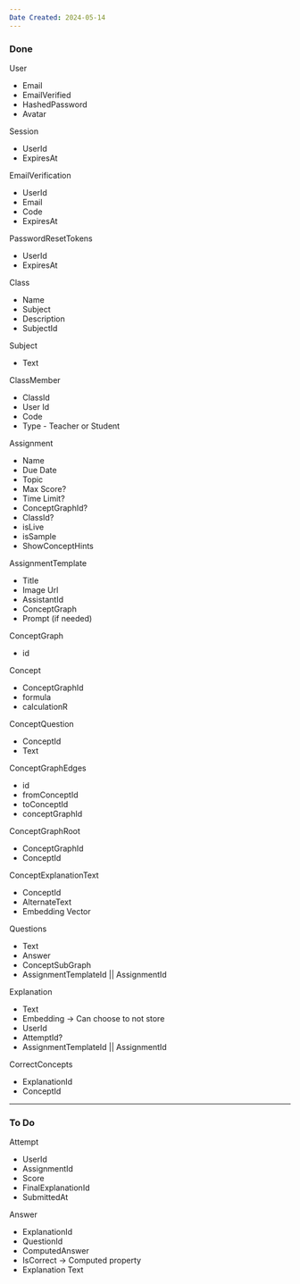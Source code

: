 ```yaml
---
Date Created: 2024-05-14
---
```

### Done

User
- Email
- EmailVerified
- HashedPassword
- Avatar

Session
- UserId
- ExpiresAt

EmailVerification
- UserId
- Email
- Code
- ExpiresAt

PasswordResetTokens
- UserId
- ExpiresAt

Class
- Name
- Subject
- Description
- SubjectId

Subject
- Text

ClassMember
- ClassId
- User Id
- Code
- Type - Teacher or Student

Assignment
- Name
- Due Date
- Topic
- Max Score?
- Time Limit?
- ConceptGraphId?
- ClassId?
- isLive
- isSample
- ShowConceptHints

AssignmentTemplate
- Title
- Image Url
- AssistantId
- ConceptGraph
- Prompt (if needed)

ConceptGraph
- id

Concept
- ConceptGraphId
- formula
- calculationR

ConceptQuestion
- ConceptId
- Text

ConceptGraphEdges
- id
- fromConceptId
- toConceptId
- conceptGraphId

ConceptGraphRoot
- ConceptGraphId
- ConceptId

ConceptExplanationText
- ConceptId
- AlternateText
- Embedding Vector

Questions
- Text
- Answer
- ConceptSubGraph
- AssignmentTemplateId || AssignmentId

Explanation
- Text
- Embedding -> Can choose to not store
- UserId
- AttemptId?
- AssignmentTemplateId || AssignmentId 

CorrectConcepts
- ExplanationId
- ConceptId

----
### To Do

Attempt
- UserId
- AssignmentId
- Score
- FinalExplanationId
- SubmittedAt 

Answer
- ExplanationId 
- QuestionId 
- ComputedAnswer 
- IsCorrect -> Computed property 
- Explanation Text 
